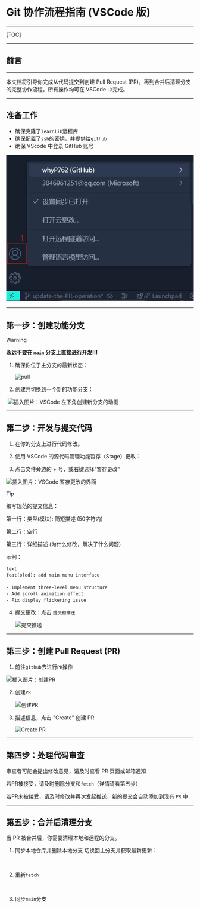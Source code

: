 # Git 协作流程指南 (VSCode 版)
---

[TOC]

---

## 前言

---

本文档将引导你完成从代码提交到创建 Pull Request (PR)，再到合并后清理分支的完整协作流程。所有操作均可在 VSCode 中完成。

---

## 准备工作

+ 确保克隆了`learnlib`远程库
+ 确保配置了`ssh`的密钥，并提供给`github`
+ 确保 VScode 中登录 GitHub 账号

![login](https://github.com/504lib/learnlib/blob/main/ZK_Lib/Photo/login_done.png?raw=true)

---

## 第一步：创建功能分支

> [!warning]
>
> **永远不要在 `main` 分支上直接进行开发!!!**

1. 确保你位于主分支的最新状态：

   ![pull]()

2. 创建并切换到一个新的功能分支：

​	![插入图片：VSCode 左下角创建新分支的动画]()

---

## 第二步：开发与提交代码
1. 在你的分支上进行代码修改。

2. 使用 VSCode 的源代码管理功能暂存（Stage）更改：

3. 点击文件旁边的 + 号，或右键选择“暂存更改”

![插入图片：VSCode 暂存更改的界面]()

> [!tip]
>
> 编写规范的提交信息：
>
> 第一行：类型(模块): 简短描述 (50字符内)
>
> 第二行：空行
>
> 第三行：详细描述 (为什么修改，解决了什么问题)
>
> 示例：
>
> ```tex
> text
> feat(oled): add main menu interface
> 
> - Implement three-level menu structure
> - Add scroll animation effect
> - Fix display flickering issue
> ```
>
> 

4. 提交更改：点击 `提交和推送`

   ![提交推送]()

---

## 第三步：创建 Pull Request (PR)

1. 前往`github`去进行`PR`操作

![插入图片：创建PR]()

2. 创建`PR`

   ![创建PR]()

3. 描述信息，点击 "Create" 创建 PR

   ![Create PR]()

---

## 第四步：处理代码审查
审查者可能会提出修改意见，请及时查看 PR 页面或邮箱通知

若PR被接受，请及时删除分支和`fetch`（详情请看第五步）

若PR未被接受，请及时修改并再次发起推送，新的提交会自动添加到现有 `PR` 中

---

## 第五步：合并后清理分支
当 PR 被合并后，你需要清理本地和远程的分支。

1. 同步本地仓库并删除本地分支
   切换回主分支并获取最新更新：

   ![]()

2. 重新`fetch`

   ![]()

3. 同步`main`分支

   ![]()
